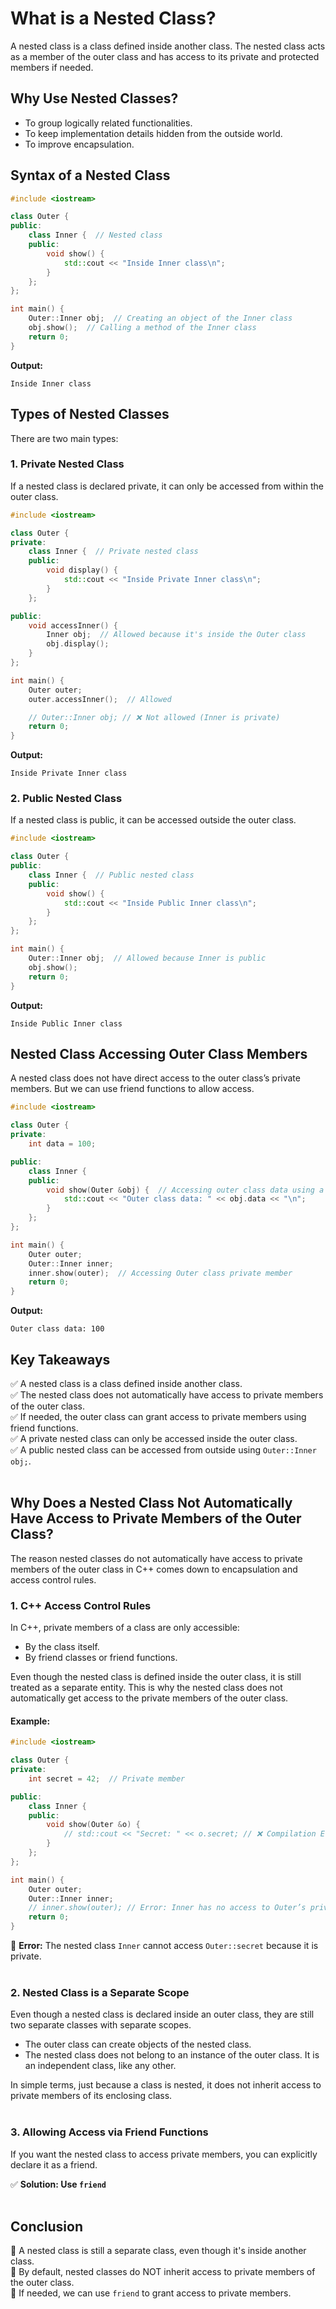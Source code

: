# What is a Nested Class?
A nested class is a class defined inside another class. 
The nested class acts as a member of the outer class and has access to its private and protected members if needed.

## Why Use Nested Classes?
- To group logically related functionalities.
- To keep implementation details hidden from the outside world.
- To improve encapsulation.

## Syntax of a Nested Class
```cpp
#include <iostream>

class Outer {
public:
    class Inner {  // Nested class
    public:
        void show() {
            std::cout << "Inside Inner class\n";
        }
    };
};

int main() {
    Outer::Inner obj;  // Creating an object of the Inner class
    obj.show();  // Calling a method of the Inner class
    return 0;
}
```

**Output:**
```
Inside Inner class
```

## Types of Nested Classes
There are two main types:

### 1. Private Nested Class
If a nested class is declared private, it can only be accessed from within the outer class.

```cpp
#include <iostream>

class Outer {
private:
    class Inner {  // Private nested class
    public:
        void display() {
            std::cout << "Inside Private Inner class\n";
        }
    };

public:
    void accessInner() {
        Inner obj;  // Allowed because it's inside the Outer class
        obj.display();
    }
};

int main() {
    Outer outer;
    outer.accessInner();  // Allowed

    // Outer::Inner obj; // ❌ Not allowed (Inner is private)
    return 0;
}
```

**Output:**
```
Inside Private Inner class
```

### 2. Public Nested Class
If a nested class is public, it can be accessed outside the outer class.

```cpp
#include <iostream>

class Outer {
public:
    class Inner {  // Public nested class
    public:
        void show() {
            std::cout << "Inside Public Inner class\n";
        }
    };
};

int main() {
    Outer::Inner obj;  // Allowed because Inner is public
    obj.show();
    return 0;
}
```

**Output:**
```
Inside Public Inner class
```

## Nested Class Accessing Outer Class Members
A nested class does not have direct access to the outer class’s private members. But we can use friend functions to allow access.

```cpp
#include <iostream>

class Outer {
private:
    int data = 100;

public:
    class Inner {
    public:
        void show(Outer &obj) {  // Accessing outer class data using a reference
            std::cout << "Outer class data: " << obj.data << "\n";
        }
    };
};

int main() {
    Outer outer;
    Outer::Inner inner;
    inner.show(outer);  // Accessing Outer class private member
    return 0;
}
```

**Output:**
```
Outer class data: 100
```

## Key Takeaways
✅ A nested class is a class defined inside another class.<br>
✅ The nested class does not automatically have access to private members of the outer class.<br>
✅ If needed, the outer class can grant access to private members using friend functions.<br>
✅ A private nested class can only be accessed inside the outer class.<br>
✅ A public nested class can be accessed from outside using `Outer::Inner obj;`.<br>
<br>

## Why Does a Nested Class Not Automatically Have Access to Private Members of the Outer Class?
The reason nested classes do not automatically have access to private members of the outer class in C++ comes down to encapsulation and access control rules.
<br>


### 1. C++ Access Control Rules
In C++, private members of a class are only accessible:
- By the class itself.
- By friend classes or friend functions.

Even though the nested class is defined inside the outer class, it is still treated as a separate entity. This is why the nested class does not automatically get access to the private members of the outer class.

#### Example:
```cpp
#include <iostream>

class Outer {
private:
    int secret = 42;  // Private member

public:
    class Inner {
    public:
        void show(Outer &o) {
            // std::cout << "Secret: " << o.secret; // ❌ Compilation Error
        }
    };
};

int main() {
    Outer outer;
    Outer::Inner inner;
    // inner.show(outer); // Error: Inner has no access to Outer’s private members
    return 0;
}
```

🔴 **Error:** The nested class `Inner` cannot access `Outer::secret` because it is private.
<br>
<br>


### 2. Nested Class is a Separate Scope
Even though a nested class is declared inside an outer class, they are still two separate classes with separate scopes.
- The outer class can create objects of the nested class.
- The nested class does not belong to an instance of the outer class. It is an independent class, like any other.

In simple terms, just because a class is nested, it does not inherit access to private members of its enclosing class.
<br>
<br>

### 3. Allowing Access via Friend Functions
If you want the nested class to access private members, you can explicitly declare it as a friend.

✅ **Solution: Use `friend`**
<br>
<br>

## Conclusion
🔹 A nested class is still a separate class, even though it's inside another class.<br>
🔹 By default, nested classes do NOT inherit access to private members of the outer class.<br>
🔹 If needed, we can use `friend` to grant access to private members.<br>
<br>
<br>



